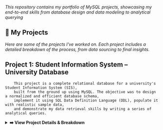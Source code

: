 <p align="center">

*This repository contains my portfolio of MySQL projects, showcasing my end-to-end skills from database design and data modeling to analytical querying*

## 🚀 My Projects  
*Here are some of the projects I've worked on. Each project includes a detailed breakdown of the process, from data sourcing to final insights.*

   ## Project 1: Student Information System – University Database
        This project is a complete relational database for a university's Student Information System (SIS), 
        built from the ground up using MySQL. The objective was to design a normalized and efficient database schema,
        implement it using SQL Data Definition Language (DDL), populate it with realistic sample data, 
        and demonstrate my data retrieval skills by writing a series of analytical queries.
 <details>
  <summary><strong>➡️ View Project Details & Breakdown</strong></summary>
  ![ERD Diagram]([project_documentation/Student_System_ERD.png](https://github.com/antonjeeva5/MySQL-Projects/blob/main/Student%20Information%20System%20ERD.png)
